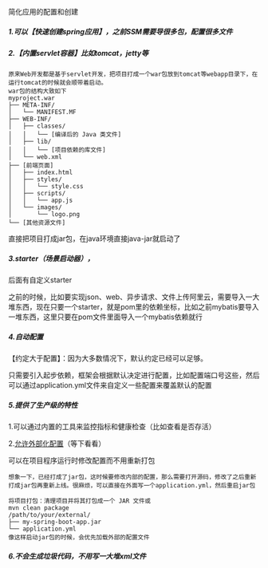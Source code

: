 

简化应用的配置和创建

##### 1.可以【快速创建spring应用】，之前SSM需要导很多包，配置很多文件

##### 2.【内置servlet容器】比如tomcat，jetty等

```
原来Web开发都是基于servlet开发，把项目打成一个war包放到tomcat等webapp目录下，在运行tomcat的时候就会顺带着启动。
war包的结构大致如下
myproject.war
├── META-INF/
│   └── MANIFEST.MF
├── WEB-INF/
│   ├── classes/
│   │   └── [编译后的 Java 类文件]
│   ├── lib/
│   │   └── [项目依赖的库文件]
│   └── web.xml
├── [前端页面]
│   ├── index.html
│   ├── styles/
│   │   └── style.css
│   ├── scripts/
│   │   └── app.js
│   └── images/
│       └── logo.png
└── [其他资源文件]
```

直接把项目打成jar包，在java环境直接java-jar就启动了

##### 3.starter（场景启动器），

后面有自定义starter 

之前的时候，比如要实现json、web、异步请求、文件上传阿里云，需要导入一大堆东西，现在只要一个starter，就是pom里的依赖坐标，比如之前mybatis要导入一堆东西，这里只要在pom文件里面导入一个mybatis依赖就行

##### 4.自动配置

【约定大于配置】：因为大多数情况下，默认约定已经可以足够。

只需要引入起步依赖，框架会根据默认决定进行配置，比如配置端口号这些，然后可以通过application.yml文件来自定义一些配置来覆盖默认的配置

##### 5.提供了生产级的特性

1.可以通过内置的工具来监控指标和健康检查（比如查看是否存活）

2.<u>允许外部化配置</u>（等下看看）

可以在项目程序运行时修改配置而不用重新打包

```
想象一下，已经打成了jar包，这时候要修改内部的配置，那么需要打开源码，修改了之后重新打成jar包再重新上线。很麻烦，可以直接在外面写一个application.yml，然后重启jar包
```

```
将项目打包：清理项目并将其打包成一个 JAR 文件或
mvn clean package
/path/to/your/external/
├── my-spring-boot-app.jar
└── application.yml
像这样启动jar包的时候，会优先加载外部的配置文件
```

##### 6.不会生成垃圾代码，不用写一大堆xml文件

